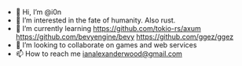 - 👋 Hi, I’m @i0n
- 👀 I’m interested in the fate of humanity. Also rust.
- 🌱 I’m currently learning https://github.com/tokio-rs/axum https://github.com/bevyengine/bevy https://github.com/ggez/ggez
- 💞️ I’m looking to collaborate on games and web services
- 📫 How to reach me ianalexanderwood@gmail.com

<!---
i0n/i0n is a ✨ special ✨ repository because its `README.md` (this file) appears on your GitHub profile.
You can click the Preview link to take a look at your changes.
--->
